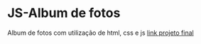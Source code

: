 # JS-Album de fotos
 Album de fotos com utilização de html, css e js
[link projeto final](https://hugoresende27.github.io/JS-Album-de-fotos/)